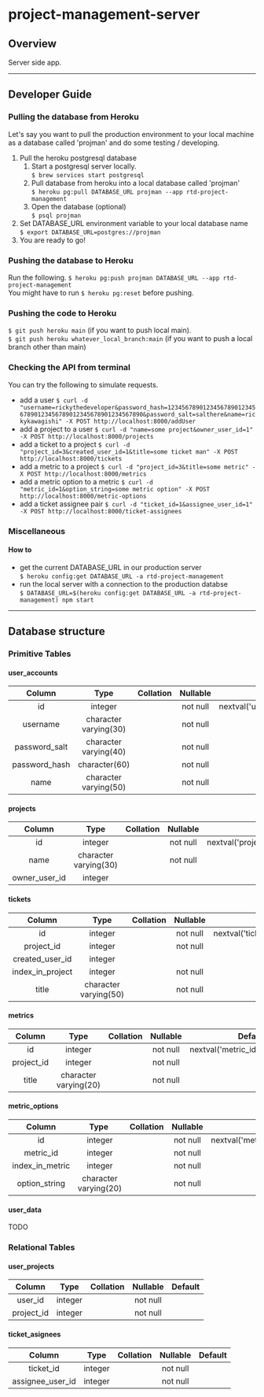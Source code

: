 # project-management-server
## Overview
Server side app.

---

## Developer Guide
### Pulling the database from Heroku
Let's say you want to pull the production environment to your local machine as a database called 'projman' and do some testing / developing.
1. Pull the heroku postgresql database
	1. Start a postgresql server locally.\
	`$ brew services start postgresql`
	2. Pull database from heroku into a local database called 'projman'\
	`$ heroku pg:pull DATABASE_URL projman --app rtd-project-management`
	3. Open the database (optional)\
	`$ psql projman`
2. Set DATABASE_URL environment variable to your local database name\
`$ export DATABASE_URL=postgres://projman`
1. You are ready to go!

### Pushing the database to Heroku
Run the following.
`$ heroku pg:push projman DATABASE_URL --app rtd-project-management`\
You might have to run `$ heroku pg:reset` before pushing.

### Pushing the code to Heroku
`$ git push heroku main` (if you want to push local main).\
`$ git push heroku whatever_local_branch:main` (if you want to push a local branch other than main)

### Checking the API from terminal
You can try the following to simulate requests.
- add a user
	`$ curl -d "username=rickythedeveloper&password_hash=123456789012345678901234567890123456789012345678901234567890&password_salt=salthere&name=rickykawagishi" -X POST http://localhost:8000/addUser`
- add a project to a user
	`$ curl -d "name=some project&owner_user_id=1" -X POST http://localhost:8000/projects`
- add a ticket to a project
	`$ curl -d "project_id=3&created_user_id=1&title=some ticket man" -X POST http://localhost:8000/tickets`
- add a metric to a project
	`$ curl -d "project_id=3&title=some metric" -X POST http://localhost:8000/metrics`
- add a metric option to a metric
	`$ curl -d "metric_id=1&option_string=some metric option" -X POST http://localhost:8000/metric-options`
- add a ticket assignee pair
	`$ curl -d "ticket_id=1&assignee_user_id=1" -X POST http://localhost:8000/ticket-assignees`

### Miscellaneous
#### How to
- get the current DATABASE_URL in our production server\
`$ heroku config:get DATABASE_URL -a rtd-project-management`
- run the local server with a connection to the production databse\
`$ DATABASE_URL=$(heroku config:get DATABASE_URL -a rtd-project-management) npm start`

---

## Database structure
### Primitive Tables
#### user_accounts
Column | Type | Collation | Nullable | Default
:---:  | :--: | :--:      | :---:    | :---:
 id            | integer               |           | not null | nextval('user_accounts_id_seq'::regclass) 
 username      | character varying(30) |           | not null | 
 password_salt | character varying(40) |           | not null | 
 password_hash | character(60)         |           | not null | 
 name          | character varying(50) |           | not null | 
#### projects
Column | Type | Collation | Nullable | Default                
:---: | :---: | :---: | :---: | :---:
 id            | integer               |           | not null | nextval('projects_id_seq'::regclass)
 name          | character varying(30) |           | not null | 
 owner_user_id | integer               |           |          | 

#### tickets
Column | Type | Collation | Nullable | Default               
:-: | :-: | :-: | :-: | :-: 
 id               | integer               |           | not null | nextval('tickets_id_seq'::regclass)
 project_id       | integer               |           | not null | 
 created_user_id  | integer               |           |          | 
 index_in_project | integer               |           | not null | 
 title            | character varying(50) |           | not null |

#### metrics 
Column | Type | Collation | Nullable | Default               
:-: | :-: | :-: | :-: | :-: 
 id         | integer               |           | not null | nextval('metric_id_seq'::regclass)
 project_id | integer               |           | not null | 
 title      | character varying(20) |           | not null | 

#### metric_options
Column | Type | Collation | Nullable | Default                  
:-: | :-: | :-: | :-: | :-: | 
 id              | integer               |           | not null | nextval('metric_option_id_seq'::regclass)
 metric_id       | integer               |           | not null | 
 index_in_metric | integer               |           | not null | 
 option_string   | character varying(20) |           | not null | 

#### user_data
TODO

### Relational Tables
#### user_projects
Column | Type | Collation | Nullable | Default 
:-: | :-: | :-: | :-: | :-:
user_id    | integer |           | not null | 
project_id | integer |           | not null | 

#### ticket_asignees
Column | Type | Collation | Nullable | Default 
:-: | :-: | :-: | :-: | :-:
 ticket_id        | integer |           | not null | 
 assignee_user_id | integer |           | not null | 
